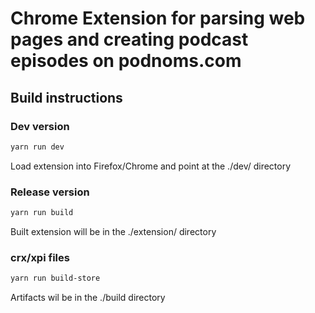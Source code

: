 # Chrome Extension for parsing web pages and creating podcast episodes on podnoms.com


## Build instructions

### Dev version 
```sh
yarn run dev
```
Load extension into Firefox/Chrome and point at the ./dev/ directory

### Release version 
```sh
yarn run build
```
Built extension will be in the ./extension/ directory

### crx/xpi files
```sh
yarn run build-store
```
Artifacts wil be in the ./build directory
